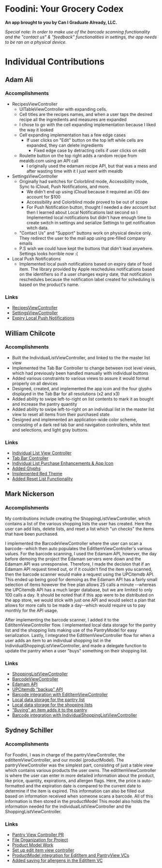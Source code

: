 # Foodini: Your Grocery Codex
__An app brought to you by Can I Graduate Already, LLC.__

_Special note: In order to make use of the barcode scanning functionality and
the "contact us" & "feedback" functionalities in settings, the app needs to be ran on a physical device._

# Individual Contributions
## Adam Ali
### Accomplishments

 * RecipesViewController
   * UITableViewController with expanding cells.
   * Cell titles are the recipes names, and when a user taps the desired recipe all the ingredients and measures are expanded
   * I chose to go with the cell expanding implementation because I liked the way it looked
   * Cell expanding implementation has a few edge cases
      * If user clicks on "Edit" button on the top left while cells are expanded, they can delete ingredients
         * Fixed edge case by detracting cells if user clicks on edit
   * Roulette button on the top right adds a random recipe from mealdb.com using an API call
      * I originally used the edamam recipe API, but that was a mess and after wasting time with it I just went with mealdb
 * SettingsViewController
   * Originally had switches for Colorblind mode, Accessibility mode, Sync to iCloud, Push Notifications, and more.
      * We didn't end up using iCloud because it required an iOS dev account for $100
      * Accessibility and Colorblind mode proved to be out of scope
      * For Push Notification button, thought I needed a dev account but then I learned about Local Notifications last second     so I Implemented local notifications but didn't have enough time to create switch in settings and serialize Settings to get notification witch data.
   * "Contact Us" and "Support" buttons work on physical device only. They redirect the user to the mail app using pre-filled company emails
   * P.S wish we could have kept the buttons that didn't lead anywhere. Settings looks horrible now :(
 * Local Push Notifications
   * Implemented local push notifications based on expiry date of food item. The library provided by Apple reschedules notifications based on the identifiers so if a user changes expiry date, that notification reschedules because the notification label created for scheduling is based on the product's name.
 

### Links
- [RecipesViewController](https://github.com/ECS189E/Can-I-graduate-already-LLC/blob/master/App/App/Controllers/RecipesViewController.swift)
- [SettingsViewController](https://github.com/ECS189E/Can-I-graduate-already-LLC/blob/master/App/App/Controllers/SettingsViewController.swift)
- [Expiry Local Push Notifications](https://github.com/ECS189E/Can-I-graduate-already-LLC/commit/900ed79d03ccc5ef88fbf9f71efcee0988a0271f)

## William Chilcote
### Accomplishments
- Built the IndividualListViewController, and linked to the the master list view
- Implemented the Tab Bar Controller to change between root level views, which had previously been handled manually with individual buttons
- Added various constraints to various views to assure it would format properly on all devices
- Designed, created, and implemented the app icon and the four glyphs displayed in the Tab Bar for all resolutions (x2 and x3)
- Added ability to swipe left-to-right on list contents to mark it as bought and increase the pantry quantity
- Added ability to swipe left-to-right on an individual list in the master list view to reset all items from their purchased state
- Designed and implemented an application-wide color scheme, consisting of a dark red tab bar and navigation controllers, white text and selections, and light gray buttons.

### Links
- [Individual List View Controller](https://github.com/ECS189E/Can-I-graduate-already-LLC/commit/66d704d8caae14a2946d68fba427e960995151e5)
- [Tab Bar Controller](https://github.com/ECS189E/Can-I-graduate-already-LLC/commit/4dced91dca1efc23208895c3583f5d178f75d300)
- [Individual List Purchase Enhancements & App Icon](https://github.com/ECS189E/Can-I-graduate-already-LLC/commit/1fdc4ed0f948a83287a79af2ced36e796b7c346c)
- [Added Glyphs](https://github.com/ECS189E/Can-I-graduate-already-LLC/commit/c4688c1235d5e53451a59aab1daa9d40173f6181)
- [Implemented Red Theme](https://github.com/ECS189E/Can-I-graduate-already-LLC/commit/db7dbce0a26b16a97bb59f0fc6740424ad1950f1)
- [Added Reset List Functionality](https://github.com/ECS189E/Can-I-graduate-already-LLC/commit/f70cc6b65572fdeb2f7d27fce66cd00dacb12505)


## Mark Nickerson
### Accomplishments
My contributions include creating the ShoppingListViewController, which contains
a list of the various shopping lists the user has created. Here the user can add
lists, delete lists, and reset a list which "un checks" the items that have been
purchased. 

I implemented the BarcodeViewController where the user can scan a barcode--which
then auto populates the EditItemViewController's various values. For the barcode
scanning, I used the Edamam API, however, the day before demoing the project the
Edamam servers were down and the Edamam API was unresponsive. Therefore, I made
the decision that if an Edamam API request timed out, or if it couldn't find the
item you scanned, then the barcode scanner would make a request using the
UPCitemdb API. This ended up being good for demoing as the Edamam API has a
fairly small selection of items however the free plan allows 25 calls a minute
--whereas the UPCitemdb API has a much larger database, but we are limited to
only 100 calls a day. It should be noted that if this app were to be distributed
on the app store, we would stick with just one API and would select a plan that
allows for more calls to be made a day--which would require us to pay monthly
for the API usage.

After implementing the barcode scanner, I added it to the EditItemViewController
flow. I implemented local data storage for the pantry list and the shopping
lists making use of the PantryModel for easy serialization. Lastly, I integrated
the EditItemViewController flow for when a user adds an item to an individual
shopping list in the IndividualShoppingListViewController, and made a delegate
function to update the pantry when a user "buys" something on their shopping
list.

### Links
- [ShoppingListViewController](https://github.com/ECS189E/Can-I-graduate-already-LLC/commit/3b151240c84ea9e6de4fdda6ef1ecd912a46d8e7)
- [BarcodeViewController](https://github.com/ECS189E/Can-I-graduate-already-LLC/commit/929816bd786a5c33a066048b3016e80ddf7f1ce6)
- [Edamam API](https://github.com/ECS189E/Can-I-graduate-already-LLC/commit/ed3527ea5190b5305a406be339d76ac0a07aefa7)
- [UPCitemdb "backup" API](https://github.com/ECS189E/Can-I-graduate-already-LLC/commit/f303ef476cceb4269e174aa115137d2033346163)
- [Barcode integration with EditItemViewController](https://github.com/ECS189E/Can-I-graduate-already-LLC/commit/eb890cce30c538760e19989344111bdb0c3ec148)
- [Local data storage for the pantry list](https://github.com/ECS189E/Can-I-graduate-already-LLC/commit/bb0045c1b6fd8e4dc66474af47bf45a207f5f724)
- [Local data storage for the shopping lists](https://github.com/ECS189E/Can-I-graduate-already-LLC/commit/90b0733c686efd158ffe2bd9870800b5e4594df0)
- ["Buying" an item adds it to the pantry](https://github.com/ECS189E/Can-I-graduate-already-LLC/commit/90b0733c686efd158ffe2bd9870800b5e4594df0)
- [Barcode integration with IndividualShoppingListViewController](https://github.com/ECS189E/Can-I-graduate-already-LLC/commit/a1cd123c20cf2233e9947358e542705b2aec5122)



## Sydney Schiller
### Accomplishments
For Foodini, I was in charge of the pantryViewController, the  editItemViewController, and our model (productModel). The pantryViewController was the simplest part, consisting of just a table view which contains various products the user owns. The editItemViewController is where the user can enter in more detailed information about the product, like price, quantity, expirations, and allergen flags. Here, the price is auto-formatted and the expiration date is compared to the current date to determine if the item is expired. This information can also be filled out based on information received when someone scans a barcode. All of this information is then stored in the productModel This model also holds the information needed for the individualListViewController and the ShoppingListViewController.

### Links
- [Pantry View Controller PR](https://github.com/ECS189E/Can-I-graduate-already-LLC/pull/2)
- [File Organization for Project](https://github.com/ECS189E/Can-I-graduate-already-LLC/commit/dd69943ac7aad926bebb258d7282a7c36abdf19f)
- [Product Model Work](https://github.com/ECS189E/Can-I-graduate-already-LLC/commit/cca08a97bf491962e06e4e97d8199e9c229b9e89)
- [Set up edit item view controller](https://github.com/ECS189E/Can-I-graduate-already-LLC/commit/a33b1a1f36549f0ec2332fde1659ef057c32c900)
- [ProductModel integration for EditItem and PantryView VCs](https://github.com/ECS189E/Can-I-graduate-already-LLC/commit/01ebf5cc48b3bfc5bc3e446e03a6af38debcb54b)
- [Added saving for allergens in the EditItem VC](https://github.com/ECS189E/Can-I-graduate-already-LLC/commit/5e43acd88a53992cfd2ef1e7601dcd7d2d5275c8)
